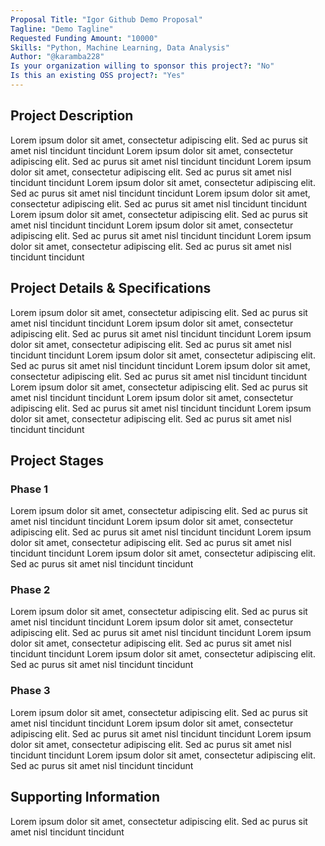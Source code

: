 ```yaml
---
Proposal Title: "Igor Github Demo Proposal"
Tagline: "Demo Tagline"
Requested Funding Amount: "10000"
Skills: "Python, Machine Learning, Data Analysis"
Author: "@karamba228"
Is your organization willing to sponsor this project?: "No"
Is this an existing OSS project?: "Yes"
---
```

<!-- Proposal metadata 
    - Title of the proposal (cannot be empty, must be less than 20 words, unique, and meet Moderation Standards)
    - Short tagline for the proposal (must be less than 160 characters and meet Moderation Standards) 
    - Amount of funding requested (only required if you are looking for sponsor) 
    - List of skills required for the project (only required if you are looking for team members) 
    - Author of the proposal (must be a valid GitHub username, and should have a account on REPOS website) 
    - Whether the organization is willing to sponsor the project (Yes or No) 
    - Whether this is an existing OSS project (Yes or No) 
-->

## Project Description
Lorem ipsum dolor sit amet, consectetur adipiscing elit. Sed ac purus sit amet nisl tincidunt tincidunt Lorem ipsum dolor sit amet, consectetur adipiscing elit. Sed ac purus sit amet nisl tincidunt tincidunt Lorem ipsum dolor sit amet, consectetur adipiscing elit. Sed ac purus sit amet nisl tincidunt tincidunt Lorem ipsum dolor sit amet, consectetur adipiscing elit. Sed ac purus sit amet nisl tincidunt tincidunt Lorem ipsum dolor sit amet, consectetur adipiscing elit. Sed ac purus sit amet nisl tincidunt tincidunt Lorem ipsum dolor sit amet, consectetur adipiscing elit. Sed ac purus sit amet nisl tincidunt tincidunt Lorem ipsum dolor sit amet, consectetur adipiscing elit. Sed ac purus sit amet nisl tincidunt tincidunt Lorem ipsum dolor sit amet, consectetur adipiscing elit. Sed ac purus sit amet nisl tincidunt tincidunt


## Project Details & Specifications
<!-- Provide detailed specifications of the project -->
<!-- 
    1. Project details and specifications cannot be empty.
    2. It must meet the Moderation Standards.
    3. It must be of minimum 50 words.
-->
Lorem ipsum dolor sit amet, consectetur adipiscing elit. Sed ac purus sit amet nisl tincidunt tincidunt Lorem ipsum dolor sit amet, consectetur adipiscing elit. Sed ac purus sit amet nisl tincidunt tincidunt Lorem ipsum dolor sit amet, consectetur adipiscing elit. Sed ac purus sit amet nisl tincidunt tincidunt Lorem ipsum dolor sit amet, consectetur adipiscing elit. Sed ac purus sit amet nisl tincidunt tincidunt Lorem ipsum dolor sit amet, consectetur adipiscing elit. Sed ac purus sit amet nisl tincidunt tincidunt Lorem ipsum dolor sit amet, consectetur adipiscing elit. Sed ac purus sit amet nisl tincidunt tincidunt Lorem ipsum dolor sit amet, consectetur adipiscing elit. Sed ac purus sit amet nisl tincidunt tincidunt Lorem ipsum dolor sit amet, consectetur adipiscing elit. Sed ac purus sit amet nisl tincidunt tincidunt


## Project Stages
<!-- Describe the project stages, including phases such as Phase 1, Phase 2, etc. -->
<!-- 
    1. Project stages cannot be empty. Phase 1 and Phase 2 are required.
    2. It must meet the Moderation Standards.
    3. Each phase must be of minimum 20 words.
    4. You can add more phases if needed.
-->
### Phase 1

Lorem ipsum dolor sit amet, consectetur adipiscing elit. Sed ac purus sit amet nisl tincidunt tincidunt Lorem ipsum dolor sit amet, consectetur adipiscing elit. Sed ac purus sit amet nisl tincidunt tincidunt Lorem ipsum dolor sit amet, consectetur adipiscing elit. Sed ac purus sit amet nisl tincidunt tincidunt Lorem ipsum dolor sit amet, consectetur adipiscing elit. Sed ac purus sit amet nisl tincidunt tincidunt


### Phase 2

Lorem ipsum dolor sit amet, consectetur adipiscing elit. Sed ac purus sit amet nisl tincidunt tincidunt Lorem ipsum dolor sit amet, consectetur adipiscing elit. Sed ac purus sit amet nisl tincidunt tincidunt Lorem ipsum dolor sit amet, consectetur adipiscing elit. Sed ac purus sit amet nisl tincidunt tincidunt Lorem ipsum dolor sit amet, consectetur adipiscing elit. Sed ac purus sit amet nisl tincidunt tincidunt


### Phase 3

Lorem ipsum dolor sit amet, consectetur adipiscing elit. Sed ac purus sit amet nisl tincidunt tincidunt Lorem ipsum dolor sit amet, consectetur adipiscing elit. Sed ac purus sit amet nisl tincidunt tincidunt Lorem ipsum dolor sit amet, consectetur adipiscing elit. Sed ac purus sit amet nisl tincidunt tincidunt Lorem ipsum dolor sit amet, consectetur adipiscing elit. Sed ac purus sit amet nisl tincidunt tincidunt


## Supporting Information
<!-- Provide any additional supporting information -->
<!-- 
    1. Supporting information can be empty.
    2. It must meet the Moderation Standards.
-->
Lorem ipsum dolor sit amet, consectetur adipiscing elit. Sed ac purus sit amet nisl tincidunt tincidunt